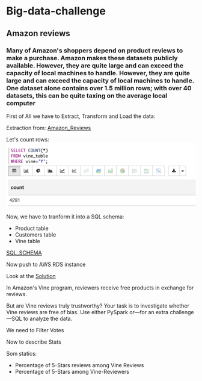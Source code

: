 # Big-data-challenge

## Amazon reviews

###  Many of Amazon's shoppers depend on product reviews to make a purchase. Amazon makes these datasets publicly available. However, they are quite large and can exceed the capacity of local machines to handle. However, they are quite large and can exceed the capacity of local machines to handle. One dataset alone contains over 1.5 million rows; with over 40 datasets, this can be quite taxing on the average local computer

First of All we have to Extract, Transform and Load the data:

Extraction from: [Amazon_Reviews](https://s3.amazonaws.com/amazon-reviews-pds/tsv/index.txt)

Let's count rows:
![Count_Rows](https://github.com/greaterpablo/big-data-challenge/blob/main/Images/vine01.png)

Now, we have to tranform it into a SQL schema:

* Product table
* Customers table
* Vine table

[SQL_SCHEMA](https://github.com/greaterpablo/big-data-challenge/blob/main/Resources/schema.sql)

Now push to AWS RDS instance

Look at the [Solution](https://github.com/greaterpablo/big-data-challenge/blob/main/Level-1/level_one_solution.ipynb)

In Amazon's Vine program, reviewers receive free products in exchange for reviews.

But are Vine reviews truly trustworthy? Your task is to investigate whether Vine reviews are free of bias. Use either PySpark or—for an extra challenge—SQL to analyze the data.

We need to Filter Votes

Now to describe Stats 

Som statics: 
* Percentage of 5-Stars reviews among Vine Reviews
* Percentage of 5-Stars among Vine-Reviewers

